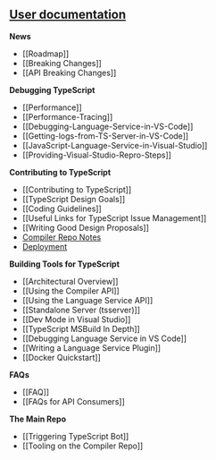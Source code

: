 ## [User documentation](https://www.typescriptlang.org/)

**News**
* [[Roadmap]]
* [[Breaking Changes]]
* [[API Breaking Changes]]

**Debugging TypeScript**
* [[Performance]]
* [[Performance-Tracing]]
* [[Debugging-Language-Service-in-VS-Code]]
* [[Getting-logs-from-TS-Server-in-VS-Code]]
* [[JavaScript-Language-Service-in-Visual-Studio]]
* [[Providing-Visual-Studio-Repro-Steps]]

**Contributing to TypeScript**
* [[Contributing to TypeScript]]
* [[TypeScript Design Goals]]
* [[Coding Guidelines]]
* [[Useful Links for TypeScript Issue Management]]
* [[Writing Good Design Proposals]]
* [Compiler Repo Notes](https://github.com/microsoft/TypeScript-Compiler-Notes/)
* [Deployment](https://github.com/microsoft/TypeScript/wiki/TypeScript-Deployment)

**Building Tools for TypeScript**
* [[Architectural Overview]]
* [[Using the Compiler API]]
* [[Using the Language Service API]]
* [[Standalone Server (tsserver)]]
* [[Dev Mode in Visual Studio]]
* [[TypeScript MSBuild In Depth]]
* [[Debugging Language Service in VS Code]]
* [[Writing a Language Service Plugin]]
* [[Docker Quickstart]]

**FAQs**
* [[FAQ]]
* [[FAQs for API Consumers]]

**The Main Repo**
* [[Triggering TypeScript Bot]]
* [[Tooling on the Compiler Repo]]
